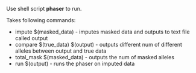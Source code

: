 Use shell script **phaser** to run.

Takes following commands:
- impute $(masked_data) - imputes masked data and outputs to text file called output
- compare $(true_data) $(output) - outputs different num of different alleles between output and true data
- total_mask $(masked_data) - outputs the num of masked alleles
- run $(output) - runs the phaser on imputed data